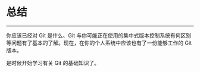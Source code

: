 # 总结
---- 

你应该已经对 Git 是什么、Git 与你可能正在使用的集中式版本控制系统有何区别等问题有了基本的了解。现在，在你的个人系统中应该也有了一份能够工作的 Git 版本。 

是时候开始学习有关 Git 的基础知识了。 
